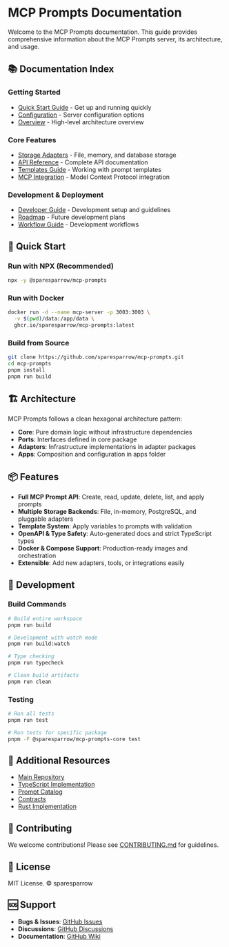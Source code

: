 # MCP Prompts Documentation

Welcome to the MCP Prompts documentation. This guide provides comprehensive information about the MCP Prompts server, its architecture, and usage.

## 📚 **Documentation Index**

### **Getting Started**
- [Quick Start Guide](01-quickstart.md) - Get up and running quickly
- [Configuration](02-configuration.md) - Server configuration options
- [Overview](00-overview.md) - High-level architecture overview

### **Core Features**
- [Storage Adapters](03-storage-adapters.md) - File, memory, and database storage
- [API Reference](04-api-reference.md) - Complete API documentation
- [Templates Guide](05-templates-guide.md) - Working with prompt templates
- [MCP Integration](06-mcp-integration.md) - Model Context Protocol integration

### **Development & Deployment**
- [Developer Guide](07-developer-guide.md) - Development setup and guidelines
- [Roadmap](08-roadmap.md) - Future development plans
- [Workflow Guide](09-workflow-guide.md) - Development workflows

## 🚀 **Quick Start**

### **Run with NPX (Recommended)**
```bash
npx -y @sparesparrow/mcp-prompts
```

### **Run with Docker**
```bash
docker run -d --name mcp-server -p 3003:3003 \
  -v $(pwd)/data:/app/data \
  ghcr.io/sparesparrow/mcp-prompts:latest
```

### **Build from Source**
```bash
git clone https://github.com/sparesparrow/mcp-prompts.git
cd mcp-prompts
pnpm install
pnpm run build
```

## 🏗️ **Architecture**

MCP Prompts follows a clean hexagonal architecture pattern:

- **Core**: Pure domain logic without infrastructure dependencies
- **Ports**: Interfaces defined in core package
- **Adapters**: Infrastructure implementations in adapter packages
- **Apps**: Composition and configuration in apps folder

## 📦 **Features**

- **Full MCP Prompt API**: Create, read, update, delete, list, and apply prompts
- **Multiple Storage Backends**: File, in-memory, PostgreSQL, and pluggable adapters
- **Template System**: Apply variables to prompts with validation
- **OpenAPI & Type Safety**: Auto-generated docs and strict TypeScript types
- **Docker & Compose Support**: Production-ready images and orchestration
- **Extensible**: Add new adapters, tools, or integrations easily

## 🔧 **Development**

### **Build Commands**
```bash
# Build entire workspace
pnpm run build

# Development with watch mode
pnpm run build:watch

# Type checking
pnpm run typecheck

# Clean build artifacts
pnpm run clean
```

### **Testing**
```bash
# Run all tests
pnpm run test

# Run tests for specific package
pnpm -F @sparesparrow/mcp-prompts-core test
```

## 📖 **Additional Resources**

- [Main Repository](https://github.com/sparesparrow/mcp-prompts)
- [TypeScript Implementation](https://github.com/sparesparrow/mcp-prompts-ts)
- [Prompt Catalog](https://github.com/sparesparrow/mcp-prompts-catalog)
- [Contracts](https://github.com/sparesparrow/mcp-prompts-contracts)
- [Rust Implementation](https://github.com/sparesparrow/mcp-prompts-rs)

## 🤝 **Contributing**

We welcome contributions! Please see [CONTRIBUTING.md](../CONTRIBUTING.md) for guidelines.

## 📄 **License**

MIT License. © sparesparrow

## 🆘 **Support**

- **Bugs & Issues**: [GitHub Issues](https://github.com/sparesparrow/mcp-prompts/issues)
- **Discussions**: [GitHub Discussions](https://github.com/sparesparrow/mcp-prompts/discussions)
- **Documentation**: [GitHub Wiki](https://github.com/sparesparrow/mcp-prompts/wiki) 